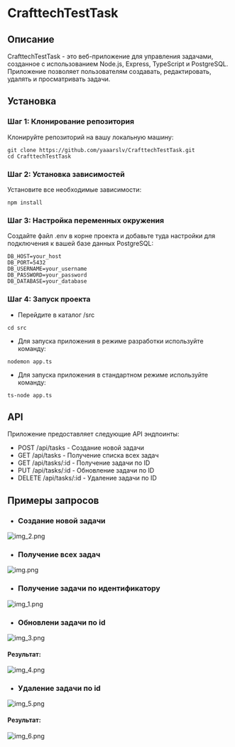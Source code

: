 # CrafttechTestTask

## Описание

CrafttechTestTask - это веб-приложение для управления задачами, созданное с использованием Node.js, Express, TypeScript и PostgreSQL. Приложение позволяет пользователям создавать, редактировать, удалять и просматривать задачи.

## Установка

### Шаг 1: Клонирование репозитория

Клонируйте репозиторий на вашу локальную машину:

```
git clone https://github.com/yaaarslv/CrafttechTestTask.git
cd CrafttechTestTask
```

### Шаг 2: Установка зависимостей
Установите все необходимые зависимости:

```
npm install
```

### Шаг 3: Настройка переменных окружения
Создайте файл .env в корне проекта и добавьте туда настройки для подключения к вашей базе данных PostgreSQL:

```
DB_HOST=your_host
DB_PORT=5432
DB_USERNAME=your_username
DB_PASSWORD=your_password
DB_DATABASE=your_database
```

### Шаг 4: Запуск проекта
- Перейдите в каталог /src
```
cd src
```

- Для запуска приложения в режиме разработки используйте команду:
```
nodemon app.ts
```

- Для запуска приложения в стандартном режиме используйте команду:
```
ts-node app.ts
```

## API
Приложение предоставляет следующие API эндпоинты:

- POST /api/tasks - Создание новой задачи
- GET /api/tasks - Получение списка всех задач
- GET /api/tasks/:id - Получение задачи по ID
- PUT /api/tasks/:id - Обновление задачи по ID
- DELETE /api/tasks/:id - Удаление задачи по ID


## Примеры запросов
- ### Создание новой задачи
![img_2.png](images/img_2.png)

- ### Получение всех задач
![img.png](images/img.png)

- ### Получение задачи по идентификатору
![img_1.png](images/img_1.png)

- ### Обновлени задачи по id
![img_3.png](images/img_3.png)
#### Результат:
![img_4.png](images/img_4.png)

- ### Удаление задачи по id
![img_5.png](images/img_5.png)
#### Результат:
![img_6.png](images/img_6.png)
